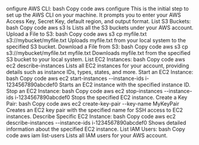 onfigure AWS CLI:
bash
Copy code
aws configure
This is the initial step to set up the AWS CLI on your machine. It prompts you to enter your AWS Access Key, Secret Key, default region, and output format.
List S3 Buckets:
bash
Copy code
aws s3 ls
Lists all the S3 buckets under your AWS account.
Upload a File to S3:
bash
Copy code
aws s3 cp myfile.txt s3://mybucket/myfile.txt
Uploads myfile.txt from your local system to the specified S3 bucket.
Download a File from S3:
bash
Copy code
aws s3 cp s3://mybucket/myfile.txt myfile.txt
Downloads myfile.txt from the specified S3 bucket to your local system.
List EC2 Instances:
bash
Copy code
aws ec2 describe-instances
Lists all EC2 instances for your account, providing details such as instance IDs, types, states, and more.
Start an EC2 Instance:
bash
Copy code
aws ec2 start-instances --instance-ids i-1234567890abcdef0
Starts an EC2 instance with the specified instance ID.
Stop an EC2 Instance:
bash
Copy code
aws ec2 stop-instances --instance-ids i-1234567890abcdef0
Stops the specified EC2 instance.
Create a Key Pair:
bash
Copy code
aws ec2 create-key-pair --key-name MyKeyPair
Creates an EC2 key pair with the specified name for SSH access to EC2 instances.
Describe Specific EC2 Instance:
bash
Copy code
aws ec2 describe-instances --instance-ids i-1234567890abcdef0
Shows detailed information about the specified EC2 instance.
List IAM Users:
bash
Copy code
aws iam list-users
Lists all IAM users for your AWS account.
